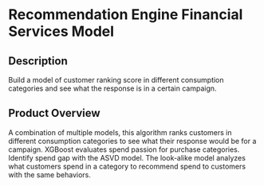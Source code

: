 # Recommendation Engine Financial Services Model

## Description
Build a model of customer ranking score in different consumption categories and see what the response is in a certain campaign.

## Product Overview
A combination of multiple models, this algorithm ranks customers in different consumption categories to see what their response would be for a campaign. XGBoost evaluates spend passion for purchase categories. Identify spend gap with the ASVD model. The look-alike model analyzes what customers spend in a category to recommend spend to customers with the same behaviors.

